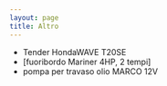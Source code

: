 ```yaml
---
layout: page
title: Altro
---
```


* Tender HondaWAVE T20SE
* [fuoribordo Mariner 4HP, 2 tempi]
* pompa per travaso olio MARCO 12V
